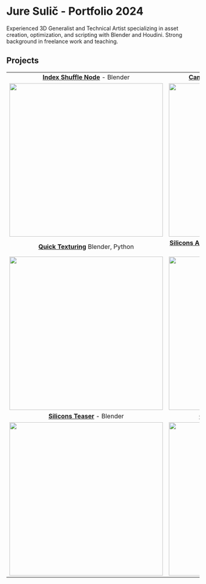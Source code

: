 # Jure Sulič - Portfolio 2024

Experienced 3D Generalist and Technical Artist specializing in asset creation, optimization, and scripting with Blender and Houdini. Strong background in freelance work and teaching.

## Projects

| | |
| :---: | :---: |
| [**Index Shuffle Node**](https://github.com/you-re/portfolio-2024/tree/main/Index%20Shuffle%20Node) - Blender | [**Camera Culler Node**](https://github.com/you-re/portfolio-2024/tree/main/Camera%20Culler) - Blender, Python |
| <img src="https://github.com/user-attachments/assets/bf82fccc-2d01-4455-a8e4-65c077fe0634" width="400"> | <img src="https://github.com/user-attachments/assets/ad5f2833-ecad-45c3-a1b5-d20e7a6702cb" width=400> |
| [**Quick Texturing**](https://github.com/you-re/portfolio-2024/tree/main/CFPS%20-%20Quick%20Texturing) Blender, Python | [**Silicons Animations**](https://github.com/you-re/portfolio-2024/tree/main/Silicons%20Animations) - Blender, AfterEffects, Python, JavaScript |
| <img src="https://github.com/user-attachments/assets/8fde737d-bb4b-40fc-9a36-59ad35984e08" width=400> | <img src="https://github.com/user-attachments/assets/693cb3a4-d4cd-4ccd-8377-d427676427df" width=400> |
| [**Silicons Teaser**](https://github.com/you-re/portfolio-2024/tree/main/Silicons%20Teaser) - Blender | [**Cryptostraps**](https://github.com/you-re/portfolio-2024/tree/main/Cryptostraps) - Blender, Python |
| <img src="https://github.com/user-attachments/assets/9d68b505-7c38-43c6-8664-994f85dd5068" width=400> | <img src="https://github.com/user-attachments/assets/c0ae8dfa-5116-45b2-85b3-3a5e90f5f46d" width=400> |
